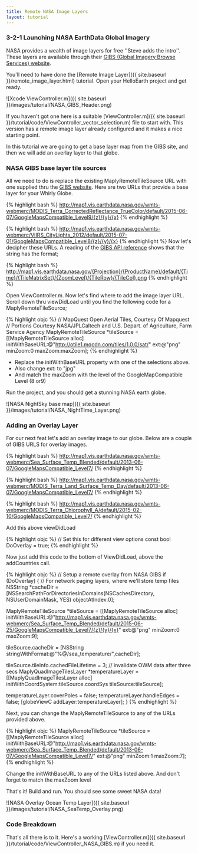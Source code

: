 ```yaml
---
title: Remote NASA Image Layers
layout: tutorial
---
```



### 3-2-1 Launching NASA EarthData Global Imagery

NASA provides a wealth of image layers for free ''Steve adds the intro''.  These layers are available through their [GIBS (Global Imagery Browse Services) website](https://earthdata.nasa.gov/about/science-system-description/eosdis-components/global-imagery-browse-services-gibs).

You'll need to have done the [Remote Image Layer]({{ site.baseurl }}/remote_image_layer.html) tutorial.  Open your HelloEarth project and get ready.

![Xcode ViewController.m]({{ site.baseurl }}/images/tutorial/NASA_GIBS_Header.png)

If you haven't got one here is a suitable [ViewController.m]({{ site.baseurl }}/tutorial/code/ViewController_vector_selection.m) file to start with.  This version has a remote image layer already configured and it makes a nice starting point.

In this tutorial we are going to get a base layer map from the GIBS site, and then we will add an overlay layer to that globe.

### NASA GIBS base layer tile sources  

All we need to do is replace the existing MaplyRemoteTileSource URL with one supplied thru the [GIBS website](https://wiki.earthdata.nasa.gov/display/GIBS/GIBS+Available+Imagery+Products#expand-CorrectedReflectance5Products).  Here are two URLs that provide a base layer for your Whirly Globe.

{% highlight bash %}
http://map1.vis.earthdata.nasa.gov/wmts-webmerc/MODIS_Terra_CorrectedReflectance_TrueColor/default/2015-06-07/GoogleMapsCompatible_Level9/{z}/{y}/{x}
{% endhighlight %}

{% highlight bash %}
http://map1.vis.earthdata.nasa.gov/wmts-webmerc/VIIRS_CityLights_2012/default/2015-07-01/GoogleMapsCompatible_Level8/{z}/{y}/{x}
{% endhighlight %}
Now let's decipher these URLs.  A reading of the [GIBS API reference](https://wiki.earthdata.nasa.gov/display/GIBS/GIBS+API+for+Developers) shows that the string has the format;

{% highlight bash %}
http://map1.vis.earthdata.nasa.gov/{Projection}/{ProductName}/default/{Time}/{TileMatrixSet}/{ZoomLevel}/{TileRow}/{TileCol}.png
{% endhighlight %}

Open ViewController.m. Now let's find where to add the image layer URL.  Scroll down thru viewDidLoad until you find the following code for a MaplyRemoteTileSource;

{% highlight objc %}
// MapQuest Open Aerial Tiles, Courtesy Of Mapquest
// Portions Courtesy NASA/JPL­Caltech and U.S. Depart. of Agriculture, Farm Service Agency
MaplyRemoteTileSource *tileSource =
[[MaplyRemoteTileSource alloc]
    initWithBaseURL:@"http://otile1.mqcdn.com/tiles/1.0.0/sat/"
    ext:@"png" minZoom:0 maxZoom:maxZoom];
{% endhighlight %}

- Replace the initWithBaseURL property with one of the selections above.
- Also change ext: to "jpg"
- And match the maxZoom with the level of the GoogleMapCompatible Level (8 or9)

Run the project, and you should get a stunning NASA earth globe.

![NASA NightSky base map]({{ site.baseurl }}/images/tutorial/NASA_NightTime_Layer.png)

### Adding an Overlay Layer

For our next feat let's add an overlay image to our globe.  Below are a couple of GIBS URLS for overlay images.

{% highlight bash %}
http://map1.vis.earthdata.nasa.gov/wmts-webmerc/Sea_Surface_Temp_Blended/default/2013-06-07/GoogleMapsCompatible_Level7/
{% endhighlight %}

{% highlight bash %}
http://map1.vis.earthdata.nasa.gov/wmts-webmerc/MODIS_Terra_Land_Surface_Temp_Day/default/2013-06-07/GoogleMapsCompatible_Level7/
{% endhighlight %}

{% highlight bash %}
http://map1.vis.earthdata.nasa.gov/wmts-webmerc/MODIS_Terra_Chlorophyll_A/default/2015-02-10/GoogleMapsCompatible_Level7/
{% endhighlight %}

Add this above viewDidLoad

{% highlight objc %}
// Set this for different view options
const bool DoOverlay = true;
{% endhighlight %}

Now just add this code to the bottom of ViewDidLoad, above the addCountries call.

{% highlight objc %}
// Setup a remote overlay from NASA GIBS
if (DoOverlay)
{
// For network paging layers, where we'll store temp files
NSString *cacheDir = [NSSearchPathForDirectoriesInDomains(NSCachesDirectory, NSUserDomainMask, YES)  objectAtIndex:0];

MaplyRemoteTileSource *tileSource = [[MaplyRemoteTileSource alloc] initWithBaseURL:@"http://map1.vis.earthdata.nasa.gov/wmts-webmerc/Sea_Surface_Temp_Blended/default/2015-06-25/GoogleMapsCompatible_Level7/{z}/{y}/{x}" ext:@"png" minZoom:0 maxZoom:9];

tileSource.cacheDir = [NSString stringWithFormat:@"%@/sea_temperature/",cacheDir];

tileSource.tileInfo.cachedFileLifetime = 3; // invalidate OWM data after three secs
MaplyQuadImageTilesLayer *temperatureLayer = [[MaplyQuadImageTilesLayer alloc] initWithCoordSystem:tileSource.coordSys tileSource:tileSource];

temperatureLayer.coverPoles = false;
temperatureLayer.handleEdges = false;
[globeViewC addLayer:temperatureLayer];
}
{% endhighlight %}

Next, you can change the MaplyRemoteTileSource to any of the URLs provided above.

{% highlight objc %}
MaplyRemoteTileSource *tileSource = [[MaplyRemoteTileSource alloc] initWithBaseURL:@"http://map1.vis.earthdata.nasa.gov/wmts-webmerc/Sea_Surface_Temp_Blended/default/2013-06-07/GoogleMapsCompatible_Level7/"
ext:@"png" minZoom:1 maxZoom:7];
{% endhighlight %}
 
Change the initWithBaseURL to any of the URLs listed above.
And don't forget to match the maxZoom level


That's it! Build and run.  You should see some sweet NASA data! 

![NASA Overlay Ocean Temp Layer]({{ site.baseurl }}/images/tutorial/NASA_SeaTemp_Overlay.png)

### Code Breakdown

That's all there is to it.  Here's a working [ViewController.m]({{ site.baseurl }}/tutorial/code/ViewController_NASA_GIBS.m) if you need it.

